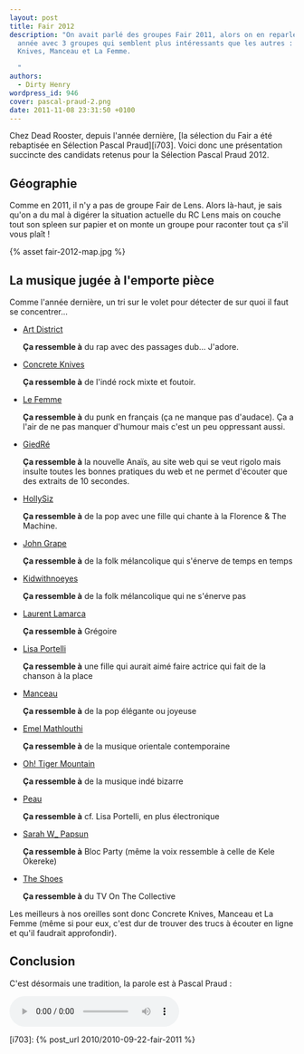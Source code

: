 ```yaml
---
layout: post
title: Fair 2012
description: "On avait parlé des groupes Fair 2011, alors on en reparle cette
  année avec 3 groupes qui semblent plus intéressants que les autres : Concrete
  Knives, Manceau et La Femme.

  "
authors:
  - Dirty Henry
wordpress_id: 946
cover: pascal-praud-2.png
date: 2011-11-08 23:31:50 +0100
---
```


Chez Dead Rooster, depuis l'année dernière, [la sélection du Fair a été
rebaptisée en Sélection Pascal Praud][i703]. Voici donc une présentation
succincte des candidats retenus pour la Sélection Pascal Praud 2012.

## Géographie

Comme en 2011, il n'y a pas de groupe Fair de Lens. Alors là-haut, je sais qu'on
a du mal à digérer la situation actuelle du RC Lens mais on couche tout son
spleen sur papier et on monte un groupe pour raconter tout ça s'il vous plaît !

{% asset fair-2012-map.jpg %}

## La musique jugée à l'emporte pièce

Comme l'année dernière, un tri sur le volet pour détecter de sur quoi il faut se
concentrer…

- [Art District][b1]

  **Ça ressemble à** du rap avec des passages dub… J'adore.

- [Concrete Knives][b2]

  **Ça ressemble à** de l'indé rock mixte et foutoir.

- [Le Femme][b3]

  **Ça ressemble à** du punk en français (ça ne manque pas d'audace). Ça a l'air
  de ne pas manquer d'humour mais c'est un peu oppressant aussi.

- [GiedRé][b4]

  **Ça ressemble à** la nouvelle Anaïs, au site web qui se veut rigolo mais
  insulte toutes les bonnes pratiques du web et ne permet d'écouter que des
  extraits de 10 secondes.

- [HollySiz][b5]

  **Ça ressemble à** de la pop avec une fille qui chante à la Florence & The
  Machine.

- [John Grape](http://www.johngrape.com/)

  **Ça ressemble à** de la folk mélancolique qui s'énerve de temps en temps

- [Kidwithnoeyes](http://www.myspace.com/kidwithnoeyes)

  **Ça ressemble à** de la folk mélancolique qui ne s'énerve pas

- [Laurent Lamarca](http://www.facebook.com/lamarcamusic)

  **Ça ressemble à** Grégoire

- [Lisa Portelli](http://www.myspace.com/lisaportelli)

  **Ça ressemble à** une fille qui aurait aimé faire actrice qui fait de la
  chanson à la place

- [Manceau](http://www.manceau-manceau.blogspot.com/)

  **Ça ressemble à** de la pop élégante ou joyeuse

- [Emel Mathlouthi](http://emelmathlouthi.com/)

  **Ça ressemble à** de la musique orientale contemporaine

- [Oh! Tiger Mountain](http://ohtigermountain.blogspot.com/)

  **Ça ressemble à** de la musique indé bizarre

- [Peau](http://peaumusic.bandcamp.com/)

  **Ça ressemble à** cf. Lisa Portelli, en plus électronique

- [Sarah W\_ Papsun](http://www.papsun.com/)

  **Ça ressemble à** Bloc Party (même la voix ressemble à celle de Kele Okereke)

- [The Shoes](http://www.theshoes.fr/)

  **Ça ressemble à** du TV On The Collective

Les meilleurs à nos oreilles sont donc Concrete Knives, Manceau et La Femme
(même si pour eux, c'est dur de trouver des trucs à écouter en ligne et qu'il
faudrait approfondir).

## Conclusion

C'est désormais une tradition, la parole est à Pascal Praud :

<audio controls>
  <source src="/assets/audio/praud.mp3" type="audio/mpeg">
Your browser does not support the audio element.
</audio>

[b1]: http://www.artdistrictband.com/
[b2]: http://www.concreteknives.com/
[b3]: https://www.facebook.com/lafemmeressort
[b4]: http://www.giedre.fr/
[b5]: http://www.myspace.com/hollysiz

[i703]: {% post_url 2010/2010-09-22-fair-2011 %}

